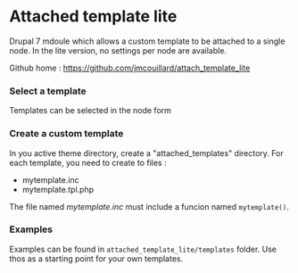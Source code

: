# Attached template lite

Drupal 7 mdoule which allows a custom template to be attached to a single node. In the lite version, no settings per node are available.

Github home : https://github.com/jmcouillard/attach_template_lite

### Select a template

Templates can be selected in the node form

### Create a custom template

In you active theme directory, create a "attached_templates" directory. For each template, you need to create to files :

 - mytemplate.inc
 - mytemplate.tpl.php

The file named *mytemplate.inc* must include a funcion named `mytemplate()`.

### Examples

Examples can be found in `attached_template_lite/templates` folder. Use thos as a starting point for your own templates.